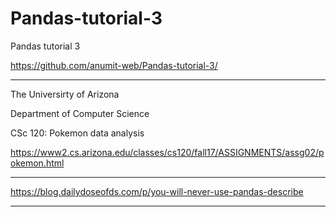# Pandas-tutorial-3
Pandas tutorial 3

https://github.com/anumit-web/Pandas-tutorial-3/

*****

The Universirty of Arizona

Department of Computer Science

CSc 120: Pokemon data analysis

https://www2.cs.arizona.edu/classes/cs120/fall17/ASSIGNMENTS/assg02/pokemon.html

******

https://blog.dailydoseofds.com/p/you-will-never-use-pandas-describe

******




